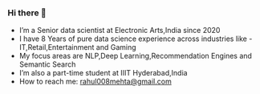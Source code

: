### Hi there 👋

- I’m a Senior data scientist at Electronic Arts,India since 2020
- I have 8 Years of pure data science experience across industries like - IT,Retail,Entertainment and Gaming
- My focus areas are NLP,Deep Learning,Recommendation Engines and Semantic Search
- I’m also a part-time student at IIIT Hyderabad,India
- How to reach me: rahul008mehta@gmail.com
